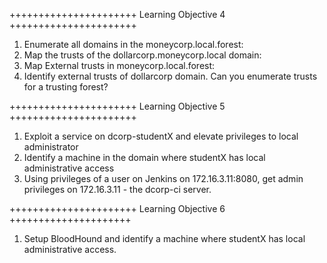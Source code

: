 ++++++++++++++++++++++
Learning Objective 4
++++++++++++++++++++++
1. Enumerate all domains in the moneycorp.local.forest:
2. Map the trusts of the dollarcorp.moneycorp.local domain:
3. Map External trusts in moneycorp.local.forest:
4. Identify external trusts of dollarcorp domain. Can you enumerate trusts for a trusting forest?




++++++++++++++++++++++
Learning Objective 5
++++++++++++++++++++++
1. Exploit a service on dcorp-studentX and elevate privileges to local administrator
2. Identify a machine in the domain where studentX has local administrative access
3. Using privileges of a user on Jenkins on 172.16.3.11:8080, get admin privileges on 172.16.3.11 - the dcorp-ci server.


++++++++++++++++++++++
Learning Objective 6
+++++++++++++++++++++
1. Setup BloodHound and identify a machine where studentX has local administrative access.

